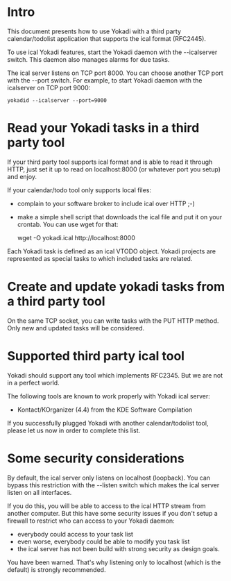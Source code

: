 # Intro

This document presents how to use Yokadi with a third party calendar/todolist
application that supports the ical format (RFC2445).

To use ical Yokadi features, start the Yokadi daemon with the --icalserver
switch. This daemon also manages alarms for due tasks.

The ical server listens on TCP port 8000. You can choose another TCP port with
the --port switch. For example, to start Yokadi daemon with the icalserver on
TCP port 9000:

    yokadid --icalserver --port=9000

# Read your Yokadi tasks in a third party tool

If your third party tool supports ical format and is able to read it through
HTTP, just set it up to read on localhost:8000 (or whatever port you setup) and
enjoy.

If your calendar/todo tool only supports local files:

* complain to your software broker to include ical over HTTP ;-)
* make a simple shell script that downloads the ical file and put it on your
  crontab. You can use wget for that:

    wget -O yokadi.ical http://localhost:8000

Each Yokadi task is defined as an ical VTODO object. Yokadi projects are
represented as special tasks to which included tasks are related.

# Create and update yokadi tasks from a third party tool

On the same TCP socket, you can write tasks with the PUT HTTP method. Only
new and updated tasks will be considered.

# Supported third party ical tool

Yokadi should support any tool which implements RFC2345. But we are not in a
perfect world.

The following tools are known to work properly with Yokadi ical server:

- Kontact/KOrganizer (4.4) from the KDE Software Compilation

If you successfully plugged Yokadi with another calendar/todolist tool, please
let us now in order to complete this list.


# Some security considerations

By default, the ical server only listens on localhost (loopback). You can
bypass this restriction with the --listen switch which makes the ical server
listen on all interfaces.

If you do this, you will be able to access to the ical HTTP stream from another
computer. But this have some security issues if you don't setup a firewall to
restrict who can access to your Yokadi daemon:

* everybody could access to your task list
* even worse, everybody could be able to modify you task list
* the ical server has not been build with strong security as design goals.

You have been warned. That's why listening only to localhost (which is the
default) is strongly recommended.


<!-- vim: set ts=4 sw=4 et: -->
